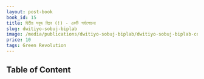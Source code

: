 ```yaml
---
layout: post-book
book_id: 15
title: দ্বিতীয় সবুজ বিপ্লব (!) - একটি পর্যালোচনা
slug: dwitiyo-sobuj-biplab
image: /media/publications/dwitiyo-sobuj-biplab/dwitiyo-sobuj-biplab-cover.jpg
price: 10
tags: Green Revolution
---
```

## Table of Content
